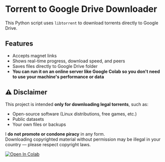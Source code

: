 # Torrent to Google Drive Downloader

This Python script uses `libtorrent` to download torrents directly to Google Drive.

## Features
- Accepts magnet links
- Shows real-time progress, download speed, and peers
- Saves files directly to Google Drive folder
- **You can run it on an online server like Google Colab so you don't need to use your machine's performance or data**

## ⚠️ Disclaimer

This project is intended **only for downloading legal torrents**, such as:

- Open-source software (Linux distributions, free games, etc.)
- Public datasets
- Your own files or backups

I **do not promote or condone piracy** in any form.  
Downloading copyrighted material without permission may be illegal in your country — please respect copyright laws.


[![Open In Colab](https://colab.research.google.com/assets/colab-badge.svg)](https://colab.research.google.com/github/nimeshkavindu/torrent-to-google-drive/blob/main/torrent_to_gdrive.ipynb)
